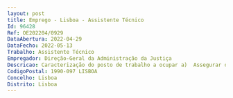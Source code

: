 ```yaml
--- 
layout: post
title: Emprego - Lisboa - Assistente Técnico
Id: 96428
Ref: OE202204/0929
DataAbertura: 2022-04-29
DataFecho: 2022-05-13
Trabalho: Assistente Técnico
Empregador: Direção-Geral da Administração da Justiça
Descricao: Caracterização do posto de trabalho a ocupar a)	Assegurar o serviço de apoio técnico e administrativo   b)	Efetuar a organização do trabalho, segundo orientação e diretivas superiores.
CodigoPostal: 1990-097 LISBOA
Concelho: Lisboa
Distrito: Lisboa
--- 
```

